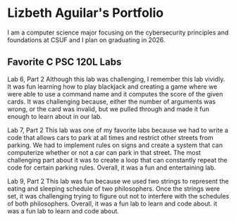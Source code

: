 
# Lizbeth Aguilar's Portfolio

I am a computer science major focusing on the cybersecurity principles and foundations at CSUF and I plan on graduating in 2026.

## Favorite C PSC 120L Labs

Lab 6, Part 2
Although this lab was challenging, I remember this lab vividly. It was fun learning how to play blackjack and creating a game where we were able to use a command name and it computes the score of the given cards. It was challenging because, either the number of arguments was wrong, or the card was invalid, but we pulled through and made it fun enough to learn about in our lab.

Lab 7, Part 2
This lab was one of my favorite labs because we had to write a code that allows cars to park at all times and restrict other streets from parking. We had to implement rules on signs and create a system that can computerize whether or not a car can park in that street. The most challenging part about it was to create a loop that can constantly repeat the code for certain parking rules. Overall, it was a fun and entertaining lab.

Lab 9, Part 2
This lab was fun because we used two strings to represent the eating and sleeping schedule of two philosophers. Once the strings were set, it was challenging trying to figure out not to interfere with the schedules of both philosophers. Overall, it was a fun lab to learn and code about.
it was a fun lab to learn and code about.
